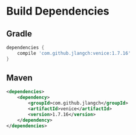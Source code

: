 # Build Dependencies


## Gradle

```groovy
dependencies {
    compile 'com.github.jlangch:venice:1.7.16'
}
```

## Maven

```xml
<dependencies>
    <dependency>
        <groupId>com.github.jlangch</groupId>
        <artifactId>venice</artifactId>
        <version>1.7.16</version>
    </dependency>
</dependencies>
```
